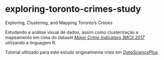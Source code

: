 # exploring-toronto-crimes-study
Exploring, Clustering, and Mapping Toronto’s Crimes

Estudando a análise visual de dados, assim como clusterização e mapeamento em cima do dataset [_Major Crime Indicators (MCI) 2017_](http://data.torontopolice.on.ca/datasets?t=MCI) utilizando a linguagem R.

Tutorial utilizado para este estudo originalmente visto em [_DataSciencePlus_](https://datascienceplus.com/exploring-clustering-and-mapping-torontos-crimes/).

